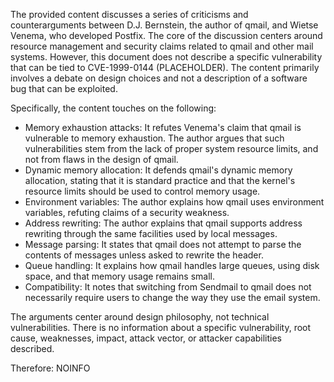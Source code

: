 The provided content discusses a series of criticisms and counterarguments between D.J. Bernstein, the author of qmail, and Wietse Venema, who developed Postfix. The core of the discussion centers around resource management and security claims related to qmail and other mail systems. However, this document does not describe a specific vulnerability that can be tied to CVE-1999-0144 (PLACEHOLDER). The content primarily involves a debate on design choices and not a description of a software bug that can be exploited.

Specifically, the content touches on the following:

- Memory exhaustion attacks: It refutes Venema's claim that qmail is vulnerable to memory exhaustion. The author argues that such vulnerabilities stem from the lack of proper system resource limits, and not from flaws in the design of qmail.
- Dynamic memory allocation: It defends qmail's dynamic memory allocation, stating that it is standard practice and that the kernel's resource limits should be used to control memory usage.
- Environment variables: The author explains how qmail uses environment variables, refuting claims of a security weakness.
- Address rewriting: The author explains that qmail supports address rewriting through the same facilities used by local messages.
- Message parsing: It states that qmail does not attempt to parse the contents of messages unless asked to rewrite the header.
- Queue handling: It explains how qmail handles large queues, using disk space, and that memory usage remains small.
- Compatibility: It notes that switching from Sendmail to qmail does not necessarily require users to change the way they use the email system.

The arguments center around design philosophy, not technical vulnerabilities.
There is no information about a specific vulnerability, root cause, weaknesses, impact, attack vector, or attacker capabilities described.

Therefore:
NOINFO